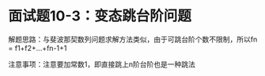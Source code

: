 # 面试题10-3：变态跳台阶问题

解题思路：与斐波那契数列问题求解方法类似，由于可跳台阶个数不限制，所以fn = f1+f2+...+fn-1+1

注意事项：注意要加常数1，即直接跳上n阶台阶也是一种跳法